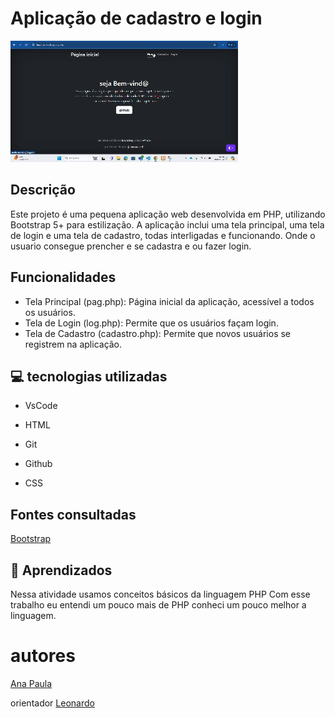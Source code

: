 # Aplicação de cadastro e login
 
![foto](imagem/Gravando%202024-06-10%20094133%20(1).gif)
 
 ## Descrição
 Este projeto é uma pequena aplicação web desenvolvida em PHP, utilizando Bootstrap 5+ para estilização. A aplicação inclui uma tela principal, uma tela de login e uma tela de cadastro, todas interligadas e funcionando. Onde o usuario consegue prencher e se cadastra e ou fazer login.

 ## Funcionalidades
* Tela Principal (pag.php): Página inicial da aplicação, acessível a todos os usuários.
* Tela de Login (log.php): Permite que os usuários façam login.
* Tela de Cadastro (cadastro.php): Permite que novos usuários se registrem na aplicação.
 
## 💻 tecnologias utilizadas
 
* VsCode
 
* HTML
 
* Git
 
* Github
 
* CSS
 
 ## Fontes consultadas
 [Bootstrap](https://getbootstrap.com/docs/5.0/examples/cover/)
 
 ## 📄 Aprendizados
Nessa atividade usamos conceitos básicos da linguagem PHP 
  Com esse trabalho eu entendi um pouco mais de PHP conheci um pouco melhor a linguagem.

# autores
 
[Ana Paula](https://github.com/anapaulacd)
 
orientador [Leonardo](https://github.com/LeonardoRochaMarista)